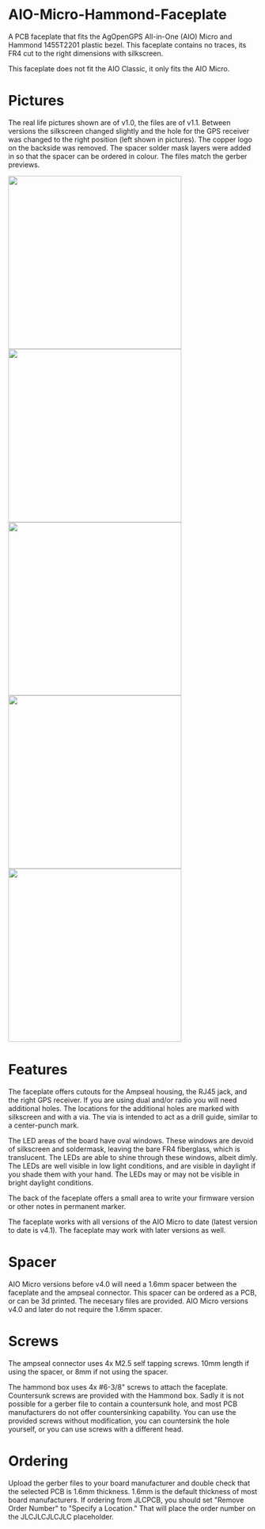 # AIO-Micro-Hammond-Faceplate

A PCB faceplate that fits the AgOpenGPS All-in-One (AIO) Micro and Hammond 1455T2201 plastic bezel. This faceplate contains no traces, its FR4 cut to the right dimensions with silkscreen.

This faceplate does not fit the AIO Classic, it only fits the AIO Micro.


# Pictures

The real life pictures shown are of v1.0, the files are of v1.1. Between versions the silkscreen changed slightly and the hole for the GPS receiver was changed to the right position (left shown in pictures). The copper logo on the backside was removed. The spacer solder mask layers were added in so that the spacer can be ordered in colour. The files match the gerber previews.


<img src="https://github.com/WildBuckwheat/AIO-Micro-Hammond-Faceplate/blob/main/Images/Front_Mounted.JPG" width="350">

<img src="https://github.com/WildBuckwheat/AIO-Micro-Hammond-Faceplate/blob/main/Images/PCBs.JPG" width="350">

<img src="https://github.com/WildBuckwheat/AIO-Micro-Hammond-Faceplate/blob/main/Images/Faceplate_Top_Gerber.JPG" height="350">

<img src="https://github.com/WildBuckwheat/AIO-Micro-Hammond-Faceplate/blob/main/Images/Faceplate_Bottom_Gerber.JPG" height="350">

<img src="https://github.com/WildBuckwheat/AIO-Micro-Hammond-Faceplate/blob/main/Images/Spacer_Gerber.JPG" height="350">


# Features

The faceplate offers cutouts for the Ampseal housing, the RJ45 jack, and the right GPS receiver. If you are using dual and/or radio you will need additional holes. The locations for the additional holes are marked with silkscreen and with a via. The via is intended to act as a drill guide, similar to a center-punch mark.

The LED areas of the board have oval windows. These windows are devoid of silkscreen and soldermask, leaving the bare FR4 fiberglass, which is translucent. The LEDs are able to shine through these windows, albeit dimly. The LEDs are well visible in low light conditions, and are visible in daylight if you shade them with your hand. The LEDs may or may not be visible in bright daylight conditions.

The back of the faceplate offers a small area to write your firmware version or other notes in permanent marker.

The faceplate works with all versions of the AIO Micro to date (latest version to date is v4.1). The faceplate may work with later versions as well.


# Spacer

AIO Micro versions before v4.0 will need a 1.6mm spacer between the faceplate and the ampseal connector. This spacer can be ordered as a PCB, or can be 3d printed. The necesary files are provided. AIO Micro versions v4.0 and later do not require the 1.6mm spacer.


# Screws

The ampseal connector uses 4x M2.5 self tapping screws. 10mm length if using the spacer, or 8mm if not using the spacer.

The hammond box uses 4x #6-3/8" screws to attach the faceplate. Countersunk screws are provided with the Hammond box. Sadly it is not possible for a gerber file to contain a countersunk hole, and most PCB manufacturers do not offer countersinking capability. You can use the provided screws without modification, you can countersink the hole yourself, or you can use screws with a different head.


# Ordering

Upload the gerber files to your board manufacturer and double check that the selected PCB is 1.6mm thickness. 1.6mm is the default thickness of most board manufacturers. If ordering from JLCPCB, you should set "Remove Order Number" to "Specify a Location." That will place the order number on the JLCJLCJLCJLC placeholder.